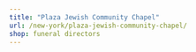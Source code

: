 ```yaml
---
title: "Plaza Jewish Community Chapel"
url: /new-york/plaza-jewish-community-chapel/
shop: funeral directors
---
```

